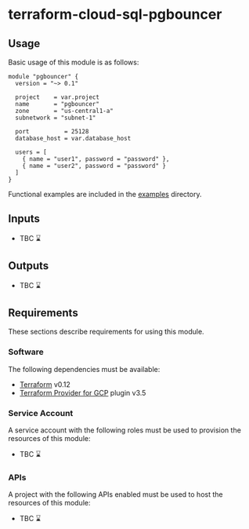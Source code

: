 # terraform-cloud-sql-pgbouncer

## Usage

Basic usage of this module is as follows:

```hcl
module "pgbouncer" {
  version = "~> 0.1"

  project    = var.project
  name       = "pgbouncer"
  zone       = "us-central1-a"
  subnetwork = "subnet-1"

  port          = 25128
  database_host = var.database_host

  users = [
    { name = "user1", password = "password" },
    { name = "user2", password = "password" }
  ]
}
```

Functional examples are included in the
[examples](./examples/) directory.

## Inputs

- TBC ⌛

## Outputs

- TBC ⌛

## Requirements

These sections describe requirements for using this module.

### Software

The following dependencies must be available:

- [Terraform][terraform] v0.12
- [Terraform Provider for GCP][terraform-provider-gcp] plugin v3.5

### Service Account

A service account with the following roles must be used to provision
the resources of this module:

- TBC ⌛

### APIs

A project with the following APIs enabled must be used to host the
resources of this module:

- TBC ⌛

[terraform-provider-gcp]: https://www.terraform.io/docs/providers/google/index.html
[terraform]: https://www.terraform.io/downloads.html
